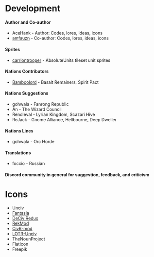 # Development
#### Author and Co-author
* AceHank - Author: Codes, lores, ideas, icons
* [amfauzn](https://github.com/amfauzn) - Co-author: Codes, lores, ideas, icons

#### Sprites
* [carriontrooper](https://github.com/carriontrooper) - AbsoluteUnits tileset unit sprites

#### Nations Contributors
* [Bamboolord](https://github.com/RealBamboolord) - Basalt Remainers, Spirit Pact

#### Nations Suggestions
* gohwala - Fanrong Republic
* Ân - The Wizard Council
* Rendieval - Lyrian Kingdom, Scazari Hive
* ReJack - Gnome Alliance, Hellbourne, Deep Dweller

#### Nations Lines
* gohwala - Orc Horde

#### Translations
* foccio - Russian

#### Discord community in general for suggestion, feedback, and criticism

# Icons
* Unciv
* [Fantasia](https://github.com/amfauzn/Fantasia)
* [DeCiv Redux](https://github.com/SpacedOutChicken/DeCiv-Redux)
* [RekMod](https://github.com/ravignir/RekMOD/tree/master/jsons)
* [Civ6-mod](https://github.com/DW8030/Civ6-mod)
* [LOTR-Unciv](https://github.com/ravignir/LOTR-Unciv)
* TheNounProject
* FlatIcon
* Freepik
